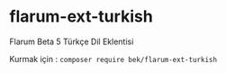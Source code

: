 # flarum-ext-turkish

Flarum Beta 5 Türkçe Dil Eklentisi

Kurmak için : `composer require bek/flarum-ext-turkish`
